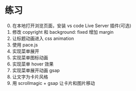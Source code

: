 # 练习

0. 在本地打开浏览页面，安装 vs code Live Server 插件(可选)
1. 修改 copyright 和 background: fixed 增加 margin
2. 让标题动画进入 css animation
3. 使用 pace.js
4. 实现菜单展开
5. 实现菜单图标动画
6. 实现菜单 hover 效果
7. 实现菜单展开动画 gsap
8. 让文字为卡片风格
9. 用 scrollmagic + gsap 让卡片和图片移动
